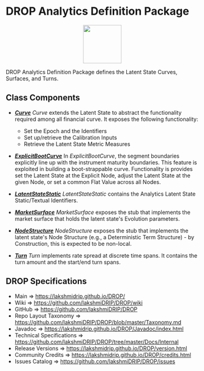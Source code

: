 # DROP Analytics Definition Package

<p align="center"><img src="https://github.com/lakshmiDRIP/DROP/blob/master/DRIP_Logo.gif?raw=true" width="100"></p>

DROP Analytics Definition Package defines the Latent State Curves, Surfaces, and Turns.


## Class Components

 * [***Curve***](https://github.com/lakshmiDRIP/DROP/tree/master/src/main/java/org/drip/analytics/definition/Curve.java)
 <i>Curve</i> extends the Latent State to abstract the functionality required among all financial curve. It
 exposes the following functionality:
 	* Set the Epoch and the Identifiers
 	* Set up/retrieve the Calibration Inputs
 	* Retrieve the Latent State Metric Measures

 * [***ExplicitBootCurve***](https://github.com/lakshmiDRIP/DROP/tree/master/src/main/java/org/drip/analytics/definition/ExplicitBootCurve.java)
 In <i>ExplicitBootCurve</i>, the segment boundaries explicitly line up with the instrument maturity
 boundaries. This feature is exploited in building a boot-strappable curve. Functionality is provides set the
 Latent State at the Explicit Node, adjust the Latent State at the given Node, or set a common Flat Value
 across all Nodes.

 * [***LatentStateStatic***](https://github.com/lakshmiDRIP/DROP/tree/master/src/main/java/org/drip/analytics/definition/LatentStateStatic.java)
 <i>LatentStateStatic</i> contains the Analytics Latent State Static/Textual Identifiers.

 * [***MarketSurface***](https://github.com/lakshmiDRIP/DROP/tree/master/src/main/java/org/drip/analytics/definition/MarketSurface.java)
 <i>MarketSurface</i> exposes the stub that implements the market surface that holds the latent state's
 Evolution parameters.

 * [***NodeStructure***](https://github.com/lakshmiDRIP/DROP/tree/master/src/main/java/org/drip/analytics/definition/NodeStructure.java)
 <i>NodeStructure</i> exposes the stub that implements the latent state's Node Structure (e.g., a
 Deterministic Term Structure) - by Construction, this is expected to be non-local.

 * [***Turn***](https://github.com/lakshmiDRIP/DROP/tree/master/src/main/java/org/drip/analytics/definition/Turn.java)
 <i>Turn</i> implements rate spread at discrete time spans. It contains the turn amount and the start/end
 turn spans.


## DROP Specifications

 * Main                     => https://lakshmidrip.github.io/DROP/
 * Wiki                     => https://github.com/lakshmiDRIP/DROP/wiki
 * GitHub                   => https://github.com/lakshmiDRIP/DROP
 * Repo Layout Taxonomy     => https://github.com/lakshmiDRIP/DROP/blob/master/Taxonomy.md
 * Javadoc                  => https://lakshmidrip.github.io/DROP/Javadoc/index.html
 * Technical Specifications => https://github.com/lakshmiDRIP/DROP/tree/master/Docs/Internal
 * Release Versions         => https://lakshmidrip.github.io/DROP/version.html
 * Community Credits        => https://lakshmidrip.github.io/DROP/credits.html
 * Issues Catalog           => https://github.com/lakshmiDRIP/DROP/issues

